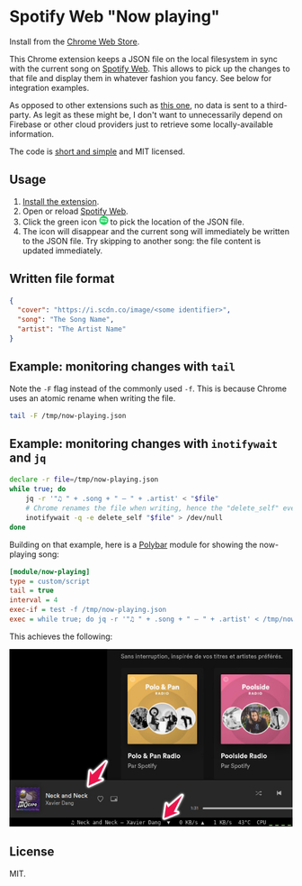 # Spotify Web "Now playing"

Install from the [Chrome Web Store](https://chrome.google.com/webstore/detail/khdkihdjbcgglfdjpbamhoahejlddkdj).

This Chrome extension keeps a JSON file on the local filesystem in sync with the current song on [Spotify Web](https://open.spotify.com).
This allows to pick up the changes to that file and display them in whatever fashion you fancy. See below for integration examples.

As opposed to other extensions such as [this one](https://github.com/orestes/spotify-web-watcher), no data is sent to a third-party. As legit as these might be, I don't want to unnecessarily depend on Firebase or other cloud providers just to retrieve some locally-available information.

The code is [short and simple](/src/content.js) and MIT licensed.

## Usage

1. [Install the extension](https://chrome.google.com/webstore/detail/khdkihdjbcgglfdjpbamhoahejlddkdj).
1. Open or reload [Spotify Web](https://open.spotify.com).
1. Click the green icon <img src="/logo.svg" width="16" height="16"> to pick the location of the JSON file.
1. The icon will disappear and the current song will immediately be written to the JSON file.
   Try skipping to another song: the file content is updated immediately.

## Written file format

```json
{
  "cover": "https://i.scdn.co/image/<some identifier>",
  "song": "The Song Name",
  "artist": "The Artist Name"
}
```

## Example: monitoring changes with `tail`

Note the `-F` flag instead of the commonly used `-f`. This is because Chrome uses an atomic rename when writing the file.

```bash
tail -F /tmp/now-playing.json
```

## Example: monitoring changes with `inotifywait` and `jq`

```bash
declare -r file=/tmp/now-playing.json
while true; do
    jq -r '"♫ " + .song + " – " + .artist' < "$file"
    # Chrome renames the file when writing, hence the "delete_self" event.
    inotifywait -q -e delete_self "$file" > /dev/null
done
```

Building on that example, here is a [Polybar](https://github.com/polybar/polybar/) module for showing the now-playing song:

```ini
[module/now-playing]
type = custom/script
tail = true
interval = 4
exec-if = test -f /tmp/now-playing.json
exec = while true; do jq -r '"♫ " + .song + " – " + .artist' < /tmp/now-playing.json && inotifywait -q -e delete_self /tmp/now-playing.json >/dev/null || exit 1; done
```

This achieves the following:

![screenshot](/screenshot.jpeg)

## License

MIT.
